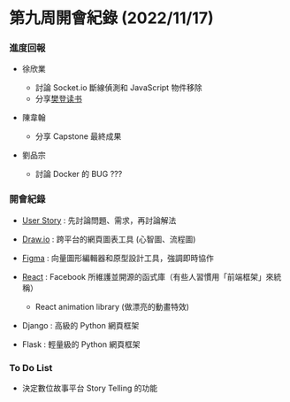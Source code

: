 # 第九周開會紀錄 (2022/11/17)

### 進度回報

- 徐欣業
    - 討論 Socket.io 斷線偵測和 JavaScript 物件移除
    - 分享[樊登读书](https://card.dushu.io/generalize/welcome#/)

- 陳韋翰
    - 分享 Capstone 最終成果

- 劉品宗
    - 討論 Docker 的 BUG ???

### 開會紀錄

- [User Story](https://medium.com/3pm-lab/3-use-cases-for-writing-effective-user-stories-cd42625fef53)
: 先討論問題、需求，再討論解法

- [Draw.io](https://ithelp.ithome.com.tw/articles/10210293)
: 跨平台的網頁圖表工具 (心智圖、流程圖)

- [Figma](http://jinjin.mepopedia.com/~jinjin/ui/ui-02.html)
: 向量圖形編輯器和原型設計工具，強調即時協作

- [React](https://tw.alphacamp.co/blog/react-beginner?gclid=EAIaIQobChMI95rJ6qe1-wIVlayWCh1ZdQoZEAAYASAAEgJwCfD_BwE) 
: Facebook 所維護並開源的函式庫（有些人習慣用「前端框架」來統稱）
    - React animation library (做漂亮的動畫特效)

- Django
: 高級的 Python 網頁框架

- Flask 
: 輕量級的 Python 網頁框架

### To Do List

- 決定數位故事平台 Story Telling 的功能